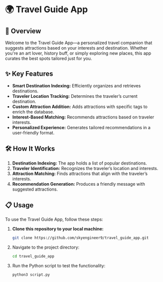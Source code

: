 # 🌍 Travel Guide App

## 🚀 Overview
Welcome to the Travel Guide App—a personalized travel companion that suggests attractions based on your interests and destination. Whether you're an art lover, history buff, or simply exploring new places, this app curates the best spots tailored just for you.

## ✨ Key Features
- **Smart Destination Indexing:** Efficiently organizes and retrieves destinations.
- **Traveler Location Tracking:** Determines the traveler’s current destination.
- **Custom Attraction Addition:** Adds attractions with specific tags to enrich the database.
- **Interest-Based Matching:** Recommends attractions based on traveler interests.
- **Personalized Experience:** Generates tailored recommendations in a user-friendly format.

## 🛠️ How It Works
1. **Destination Indexing:** The app holds a list of popular destinations.
2. **Traveler Identification:** Recognizes the traveler’s location and interests.
3. **Attraction Matching:** Finds attractions that align with the traveler’s interests.
4. **Recommendation Generation:** Produces a friendly message with suggested attractions.

## 📋 Usage
To use the Travel Guide App, follow these steps:

1. **Clone this repository to your local machine:**
   ```bash
   git clone https://github.com/skyengineer9/travel_guide_app.git
2. Navigate to the project directory:
   ```bash
   cd travel_guide_app
3. Run the Python script to test the functionality:
   ```bash
   python3 script.py
